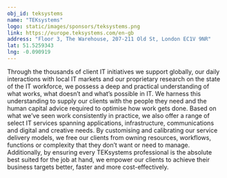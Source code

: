 ```yaml
---
obj_id: teksystems
name: "TEKsystems"
logo: static/images/sponsors/teksystems.png
link: https://europe.teksystems.com/en-gb
address: "Floor 3, The Warehouse, 207-211 Old St, London EC1V 9NR"
lat: 51.5259343
lng: -0.090919
---
```

Through the thousands of client IT initiatives we support globally, our daily interactions with local IT markets and our proprietary research on the state of the IT workforce, we possess a deep and practical understanding of what works, what doesn’t and what’s possible in IT. We harness this understanding to supply our clients with the people they need and the human capital advice required to optimise how work gets done. Based on what we’ve seen work consistently in practice, we also offer a range of select IT services spanning applications, infrastructure, communications and digital and creative needs. By customising and calibrating our service delivery models, we free our clients from owning resources, workflows, functions or complexity that they don’t want or need to manage. Additionally, by ensuring every TEKsystems professional is the absolute best suited for the job at hand, we empower our clients to achieve their business targets better, faster and more cost-effectively.​

